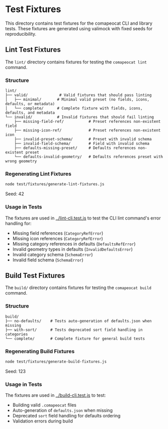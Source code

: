# Test Fixtures

This directory contains test fixtures for the comapeocat CLI and library tests. These fixtures are generated using valimock with fixed seeds for reproducibility.

## Lint Test Fixtures

The `lint/` directory contains fixtures for testing the `comapeocat lint` command.

### Structure

```
lint/
├── valid/              # Valid fixtures that should pass linting
│   ├── minimal/       # Minimal valid preset (no fields, icons, defaults, or metadata)
│   └── complete/      # Complete fixture with fields, icons, defaults, and metadata
└── invalid/           # Invalid fixtures that should fail linting
    ├── missing-field-ref/           # Preset references non-existent field
    ├── missing-icon-ref/            # Preset references non-existent icon
    ├── invalid-preset-schema/       # Preset with invalid schema
    ├── invalid-field-schema/        # Field with invalid schema
    ├── defaults-missing-preset/     # Defaults references non-existent preset
    └── defaults-invalid-geometry/   # Defaults references preset with wrong geometry
```

### Regenerating Lint Fixtures

```bash
node test/fixtures/generate-lint-fixtures.js
```

Seed: 42

### Usage in Tests

The fixtures are used in [../lint-cli.test.js](../lint-cli.test.js) to test the CLI lint command's error handling for:

- Missing field references (`CategoryRefError`)
- Missing icon references (`CategoryRefError`)
- Missing category references in defaults (`DefaultsRefError`)
- Invalid geometry types in defaults (`InvalidDefaultsError`)
- Invalid category schema (`SchemaError`)
- Invalid field schema (`SchemaError`)

## Build Test Fixtures

The `build/` directory contains fixtures for testing the `comapeocat build` command.

### Structure

```
build/
├── no-defaults/    # Tests auto-generation of defaults.json when missing
├── with-sort/      # Tests deprecated sort field handling in categories
└── complete/       # Complete fixture for general build tests
```

### Regenerating Build Fixtures

```bash
node test/fixtures/generate-build-fixtures.js
```

Seed: 123

### Usage in Tests

The fixtures are used in [../build-cli.test.js](../build-cli.test.js) to test:

- Building valid `.comapeocat` files
- Auto-generation of `defaults.json` when missing
- Deprecated `sort` field handling for defaults ordering
- Validation errors during build
